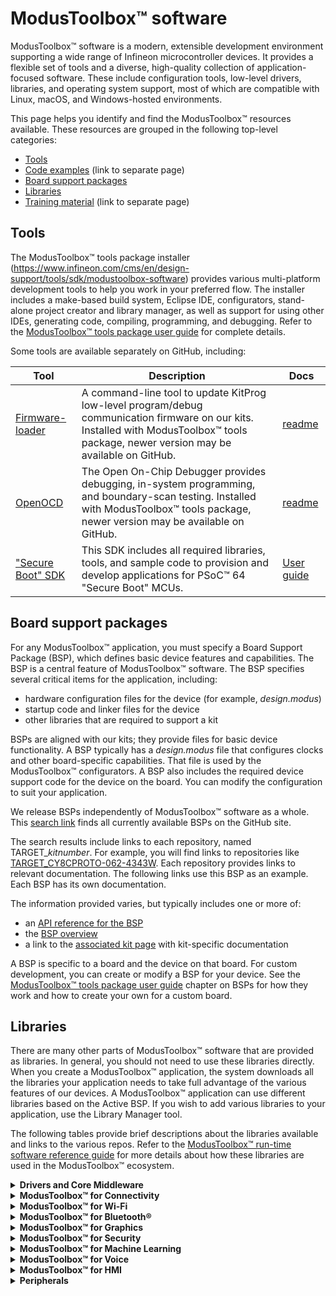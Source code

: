 # ModusToolbox™ software

ModusToolbox™ software is a modern, extensible development environment supporting a wide range of Infineon microcontroller devices. It provides a flexible set of tools and a diverse, high-quality collection of application-focused software. These include configuration tools, low-level drivers, libraries, and operating system support, most of which are compatible with Linux, macOS, and Windows-hosted environments. 

This page helps you identify and find the ModusToolbox™ resources available. These resources are grouped in the following top-level categories:

- [Tools](#tools)
- [Code examples](https://github.com/Infineon/Code-Examples-for-ModusToolbox-Software) (link to separate page)
- [Board support packages](#board-support-packages)
- [Libraries](#libraries)
- [Training material](https://github.com/Infineon/training-modustoolbox) (link to separate page)

## Tools

The ModusToolbox™ tools package installer (https://www.infineon.com/cms/en/design-support/tools/sdk/modustoolbox-software) provides various multi-platform development tools to help you work in your preferred flow. The installer includes a make-based build system, Eclipse IDE, configurators, stand-alone project creator and library manager, as well as support for using other IDEs, generating code, compiling, programming, and debugging. Refer to the [ModusToolbox™ tools package user guide](https://www.Infineon.com/ModusToolboxUserGuide) for complete details.

Some tools are available separately on GitHub, including:

| Tool | Description | Docs |
| ---- | ----------- | ---- |
| [Firmware-loader](https://github.com/Infineon/Firmware-loader) | A command-line tool to update KitProg low-level program/debug communication firmware on our kits. Installed with ModusToolbox™ tools package, newer version may be available on GitHub. | [readme](https://github.com/Infineon/Firmware-loader/blob/master/README.md) |
| [OpenOCD](https://github.com/Infineon/openocd)               | The Open On-Chip Debugger provides debugging, in-system programming, and boundary-scan testing. Installed with ModusToolbox™ tools package, newer version may be available on GitHub. | [readme](https://github.com/Infineon/openocd/blob/cypress/README.MD) |
| ["Secure Boot" SDK](https://github.com/Infineon/cysecuretools) | This SDK includes all required libraries, tools, and sample code to provision and develop applications for PSoC™ 64 "Secure Boot" MCUs. | [User guide](https://www.cypress.com/documentation/software-and-drivers/psoc-64-secure-mcu-secure-boot-sdk-user-guide) |


## Board support packages

For any ModusToolbox™ application, you must specify a Board Support Package (BSP), which defines basic device features and capabilities. The BSP is a central feature of ModusToolbox™ software. The BSP specifies several critical items for the application, including:

- hardware configuration files for the device (for example, *design.modus*)
- startup code and linker files for the device
- other libraries that are required to support a kit

BSPs are aligned with our kits; they provide files for basic device functionality. A BSP typically has a *design.modus* file that configures clocks and other board-specific capabilities. That file is used by the ModusToolbox™ configurators. A BSP also includes the required device support code for the device on the board. You can modify the configuration to suit your application. 

We release BSPs independently of ModusToolbox™ software as a whole. This [search link](https://github.com/Infineon?q=TARGET_) finds all currently available BSPs on the GitHub site.

The search results include links to each repository, named TARGET_*kitnumber*. For example, you will find links to repositories like [TARGET_CY8CPROTO-062-4343W](https://github.com/Infineon/TARGET_CY8CPROTO-062-4343W). Each repository provides links to relevant documentation. The following links use this BSP as an example. Each BSP has its own documentation.

The information provided varies, but typically includes one or more of:

- an [API reference for the BSP](https://infineon.github.io/TARGET_CY8CPROTO-062-4343W/html/modules.html)
- the [BSP overview](https://infineon.github.io/TARGET_CY8CPROTO-062-4343W/html/md_bsp_boards_mt_bsp_user_guide.html)
- a link to the [associated kit page](https://www.cypress.com/documentation/development-kitsboards/psoc-6-wi-fi-bt-prototyping-kit-cy8cproto-062-4343w) with kit-specific documentation

A BSP is specific to a board and the device on that board. For custom development, you can create or modify a BSP for your device. See the [ModusToolbox™ tools package user guide](http://www.Infineon.com/ModusToolboxUserGuide) chapter on BSPs for how they work and how to create your own for a custom board.


## Libraries

There are many other parts of ModusToolbox™ software that are provided as libraries. In general, you should not need to use these libraries directly. When you create a ModusToolbox™ application, the system downloads all the libraries your application needs to take full advantage of the various features of our devices. A ModusToolbox™ application can use different libraries based on the Active BSP. If you wish to add various libraries to your application, use the Library Manager tool.  

The following tables provide brief descriptions about the libraries available and links to the various repos. Refer to the [ModusToolbox™ run-time software reference guide](https://www.infineon.com/ModusToolboxRuntimeSoftwareReferenceGuide) for more details about how these libraries are used in the ModusToolbox™ ecosystem.

<details><summary><b>Drivers and Core Middleware</b></summary>

| Library  | Details  | Docs  |
| -------- | -------- | ----- |
| [core-lib](https://github.com/Infineon/core-lib)   | Header files that declare basic types and utilities (such as result types or ASSERT) that can be used by multiple BSPs. | [API reference](https://infineon.github.io/core-lib/html/index.html) |
| [core-make](https://github.com/Infineon/core-make) | Core Make build system provides generic build files and scripts for building and programming ModusToolbox™ applications. | [README](https://github.com/Infineon/core-make/blob/master/README.md) |
| [cmsis](https://github.com/ARM-software/CMSIS_5) | used by application or middleware to link CMSIS Core headers | [README](https://github.com/ARM-software/CMSIS_5#readme) |
| [freertos](https://github.com/Infineon/freertos)         | FreeRTOS kernel, distributed as standard C source files with configuration header file, for use with the PSoC 6 MCU. | [FreeRTOS webpage](http://www.freertos.org/a00106.html)     |
| [command console](https://github.com/Infineon/command-console) | Provides a framework to add command console support to the application (or) product use cases.  | [API reference](https://infineon.github.io/command-console/api_reference_manual/html/index.html)
| [csdadc](https://github.com/Infineon/csdadc)     | Enables the ADC functionality of the CAPSENSE™ Sigma-Delta (CSD) hardware block. Useful for devices that do not include other ADC/IDAC options. | [API reference](https://infineon.github.io/csdadc/csdadc_api_reference_manual/html/index.html) |
| [csdidac](https://github.com/Infineon/csdidac)   | The same, for IDAC functionality.                            | [API reference](https://infineon.github.io/csdidac/csdidac_api_reference_manual/html/index.html) |
| [emeeprom](https://github.com/Infineon/emeeprom) | The Emulated EEPROM library provides an API to manage an emulated EEPROM in flash. It has support for wear leveling and restoring corrupted data from a redundant copy. | [API reference](https://infineon.github.io/emeeprom/em_eeprom_api_reference_manual/html/index.html) |
| [emfile](https://github.com/Infineon/emfile)  | A FAT16/32 filesystem for embedded systems supporting SPI NOR flash and SD card. | [User guide](https://github.com/Infineon/emfile/blob/master/Doc/User_Guide.md) | 
| [usbdev](https://github.com/Infineon/usbdev)     | The USB Device library provides a full-speed USB 2.0 Chapter 9 specification compliant device framework. | [API reference](https://infineon.github.io/usbdev/usbfs_dev_api_reference_manual/html/index.html) |
| [littlefs](https://github.com/littlefs-project/littlefs)  | A little fail-safe filesystem designed for microcontrollers.  | [README](https://github.com/littlefs-project/littlefs#readme)  |
| [mtb-littlefs](https://github.com/Infineon/mtb-littlefs) | Provides a set of block device drivers for use with the littlefs file system.  | [API reference](https://infineon.github.io/mtb-littlefs/api_reference_manual/html/index.html)  |
| [abstraction-rtos](https://github.com/Infineon/abstraction-rtos) | Abstraction layers provide APIs that allow different libraries to interact with each other without having to know specific details about a given library. This library provides a common API that allows code or middleware to use RTOS features. In the ModusToolbox™ Library Manager, this library is listed under "Abstraction Layer." | [API reference](https://infineon.github.io/abstraction-rtos/html/index.html) |
| [clib-support](https://github.com/Infineon/clib-support) | The CLib FreeRTOS support library provides the necessary hooks to make C library functions such as malloc and free thread safe. | [API reference](https://infineon.github.io/clib-support/html/index.html) |

<b>PSoC™ 6</b>

| Library  | Details  | Docs  |
| -------- | -------- | ----- |
| [cat1cm0p](https://github.com/Infineon/cat1cm0p) | Arm® Cortex®-M0+ prebuilt images enabling flash write services and Bluetooth® Low Energy event handling. | [README](https://github.com/Infineon/cat1cm0p#readme) |
| [mtb-hal-cat1](https://github.com/Infineon/mtb-hal-cat1)  | The PSoC™ 6 Hardware Abstraction Layer package provides a set of APIs to initialize, configure, and use the PSoC™ 6 MCU resources using our defined Hardware Abstraction Layer. | [API reference](https://infineon.github.io/mtb-hal-cat1/html/index.html) |
| [mtb-pdl-cat1](https://github.com/Infineon/mtb-pdl-cat1)  | The Peripheral Driver Library (PDL) integrates device header files, startup code, and low-level peripheral drivers into a single package. | [API reference](https://infineon.github.io/mtb-pdl-cat1/pdl_api_reference_manual/html/index.html) |
| [recipe-make-cat1a](https://github.com/Infineon/recipe-make-cat1a) | The PSoC™ 6 Make build recipe provides the make files and scripts for building and programming PSoC™ 6 applications. | [README](https://github.com/Infineon/recipe-make-cat1a/blob/master/README.md) |

<b>PSoC™ 4</b>

| Library  | Details  | Docs  |
| -------- | -------- | ----- |
| [mtb-hal-cat2](https://github.com/Infineon/mtb-hal-cat2)     | PSoC™ 4 Hardware Abstraction Layer package, provides a set of APIs to initialize, configure, and use the PSoC™ 4 MCU resources using the defined Hardware Abstraction Layer. | [API reference](https://infineon.github.io/mtb-hal-cat2/html/index.html) |
| [mtb-pdl-cat2](https://github.com/Infineon/mtb-pdl-cat2)     | The Peripheral Driver Library (PDL) integrates device header files, startup code, and low-level peripheral drivers into a single package. | [API reference](https://infineon.github.io/mtb-pdl-cat2/pdl_api_reference_manual/html/index.html) |
| [recipe-make-cat2](https://github.com/Infineon/recipe-make-cat2) | PSoC™ 4 Make build recipe provides the make files and scripts for building and programming PSoC™ 4 applications. | [README](https://github.com/Infineon/recipe-make-cat2/blob/master/README.md) |

<b>XMC™</b>

| Library  | Details  | Docs  |
| -------- | -------- | ----- |
| [mtb-xmclib-cat3](https://github.com/Infineon/mtb-xmclib-cat3) | The XMC peripheral library (XMC Lib) consists of low-level drivers and CMSIS startup code for the XMC product family peripherals. | [API reference](https://infineon.github.io/mtb-xmclib-cat3/xmc1_api_reference_manual/html/index.html) |
| [recipe-make-cat3](https://github.com/Infineon/recipe-make-cat3) | XMC Make build recipe provides the make files and scripts for building and programming XMC applications. | [README](https://github.com/Infineon/recipe-make-cat3/blob/master/README.md) |

</details>

<details><summary><b>ModusToolbox™ for Connectivity</b></summary>

| Library  | Details  | Docs  |
| -------- | -------- | ----- |
| [aws-iot-device-sdk-embedded-C](https://github.com/aws/aws-iot-device-sdk-embedded-C)  | Collection of C source files under the MIT open source license that can be used in embedded applications to securely connect IoT devices to AWS IoT Core.  | [README.md](https://github.com/aws/aws-iot-device-sdk-embedded-C/blob/main/README.md)  |
| [aws-iot-device-sdk-port](https://github.com/Infineon/aws-iot-device-sdk-port)  | Contains the port layer implementation for the MQTT and HTTP Client libraries to work with the AWS-IoT-Device-SDK-Embedded-C library on PSoC™ 6 MCU based platforms with network connectivity.  | [API Reference](https://infineon.github.io/aws-iot-device-sdk-port/api_reference_manual/html/index.html) |
| [azure-c-sdk-port](https://github.com/Infineon/azure-c-sdk-port)  | Implements the port layer for the Azure SDK for Embedded C to work on PSoC™ 6 MCU based platforms with network connectivity.  | [API reference](https://infineon.github.io/azure-c-sdk-port/api_reference_manual/html/index.html)  |
| [azure-sdk-for-c](https://github.com/Azure/azure-sdk-for-c) | Allows small embedded (IoT) devices to communicate with Azure services. | [README](https://github.com/Azure/azure-sdk-for-c#readme)  |
| [http-client](https://github.com/Infineon/http-client)  | Provides the HTTP Client implementation that can work on the PSoC™ 6 MCU platforms with Wi-Fi connectivity.   | [API reference](https://infineon.github.io/http-client/api_reference_manual/html/index.html)  |
| [http-server](https://github.com/Infineon/http-server)  | Provides communication functions for an HTTP server. | [README](https://github.com/Infineon/http-server/blob/master/README.md) |
| [lpa](https://github.com/Infineon/lpa) | The Low Power Assistant (LPA) is a library and associated settings in the ModusToolbox™ Device Configurator that allow you to configure a PSoC 6 Host and WLAN (Wi-Fi / BT Radio) device for optimized low-power operation. | [API reference](https://infineon.github.io/lpa/lpa_api_reference_manual/html/index.html) |
| [mqtt](https://github.com/Infineon/mqtt)  | This library includes the open source AWS IoT device SDK embedded C library plus some glue to ensure seamless MQTT cloud connectivity. | [API reference](https://infineon.github.io/mqtt/api_reference_manual/html/index.html) |
| [secure-sockets](https://github.com/Infineon/secure-sockets) | The Secure Sockets library eases application development by exposing a socket like interface for both secured and non-secured socket communication. | [API reference](https://infineon.github.io/secure-sockets/api_reference_manual/html/index.html) |
| [connectivity-utilities](https://github.com/Infineon/connectivity-utilities) | General purpose middleware connectivity utilities, for instance a linked_list or a json_parser. | [API reference](https://infineon.github.io/connectivity-utilities/api_reference_manual/html/index.html) |
| [ota-update](https://github.com/infineon/ota-update/)| TProvides support for Over-The-Air update of the application code running on a PSoC™ 6 MCU with AIROC™ CYW4343W or CYW43012 Wi-Fi & Bluetooth® combo chip, using Wi-Fi or Bluetooth®. | [API reference](https://infineon.github.io/ota-update/api_reference_manual/html/index.html) |
| [netxduo](https://github.com/azure-rtos/netxduo) | Advanced, industrial-grade TCP/IP network stack designed specifically for deeply embedded real-time and IoT applications. | [README](https://github.com/azure-rtos/netxduo#readme) |
| lwIP | Lightweight open-source TCP/IP stack. | [External website](http://www.nongnu.org/lwip/2_1_x/index.html) |

</details>

<details><summary><b>ModusToolbox™ for Wi-Fi</b></summary>

| Library  | Details  | Docs  |
| -------- | -------- | ----- |
| [wifi-mw-core](https://github.com/Infineon/wifi-mw-core)     | The Wi-Fi Middleware Core library bundles the core libraries that any Wi-Fi application needs. | [API reference](https://infineon.github.io/wifi-mw-core/api_reference_manual/html/index.html) |
| [wifi-host-driver](https://github.com/Infineon/wifi-host-driver) | The Wi-Fi Host Driver (WHD) is an independent, embedded driver that provides a set of APIs to interact with our WLAN chips. | [API reference](https://infineon.github.io/wifi-host-driver/API/index.html) |
| [wifi-connection-manager](https://github.com/Infineon/wifi-connection-manager) | The Wi-Fi Connection Manager (WCM) includes the wifi-mw-core library by default and provides easy to use APIs to establish and monitor Wi-Fi connections on our devices that support Wi-Fi connectivity. | [API reference](https://infineon.github.io/wifi-connection-manager/api_reference_manual/html/index.html) |
| [smartcoex](https://github.com/Infineon/smartcoex) |Provides an API to configure the coex parameters for WLAN and Bluetooth® Low Energy on PSoC™ 6 MCU based platforms with Wi-Fi & Bluetooth® combo chip. | [API reference](https://infineon.github.io/smartcoex/api_reference_manual/html/index.html)  |
| [enterprise-security](https://github.com/Infineon/enterprise-security) | This library implements a collection of the most commonly used Extensible Authentication Protocols (EAP) used in enterprise Wi-Fi networks | [API reference](https://infineon.github.io/enterprise-security/api_reference_manual/html/index.html) |

</details>

<details><summary><b>ModusToolbox™ for Bluetooth®</b></summary>

| Library  | Details  | Docs  |
| -------- | -------- | ----- |
| [ble-mesh](https://github.com/Infineon/ble-mesh) | Provides Application Programming Interfaces (APIs) for application developers to use and create Mesh Applications. | [API reference](https://infineon.github.io/ble-mesh/api_reference_manual/html/index.html) |
| [bluetooth-freertos](https://github.com/Infineon/bluetooth-freertos) | AIROC™ Bluetooth® host stack solution includes Bluetooth® stack library, Bluetooth® controller firmware, and platform/OS porting layer. | [API reference](https://infineon.github.io/bluetooth-freertos/api_reference_manual/html/index.html) |
| [btstack](https://github.com/Infineon/btstack) | BTSTACK is our Bluetooth® Host Protocol Stack implementation. The stack is optimized to work on our Bluetooth® controllers. | [API reference](https://infineon.github.io/btstack/ble/api_reference_manual/html/index.html) [Dual Mode API reference](https://infineon.github.io/btstack/dual_mode/api_reference_manual/html/index.html) |
| [btstack-integration](https://github.com/Infineon/btstack-integration) | Platform adaptation layer (porting layer) between AIROC™ BT Stack and Abstraction Layers (CYHAL and CYOSAL) for different hardware platforms.  | [README](https://github.com/Infineon/btstack-integration#readme)   |
| [bless](https://github.com/Infineon/bless)  | This library is specific to devices like **CY8C6347BZI-BLD53**, with onboard Bluetooth® and no separate connectivity device. The Bluetooth® Low Energy Subsystem (BLESS) library contains a comprehensive API to configure the Bluetooth® LE Stack and the underlying chip hardware. | [API reference](https://infineon.github.io/bless/ble_api_reference_manual/html/index.html) |

For information about <b>BTSDK</b>, see [https://Infineon.github.io/btsdk-docs/BT-SDK/index.html](https://Infineon.github.io/btsdk-docs/BT-SDK/index.html).

</details>

<details><summary><b>ModusToolbox™ for Graphics</b></summary>

| Library  | Details  | Docs  |
| -------- | -------- | ----- |
| [emwin](https://github.com/Infineon/emwin)       | SEGGER embedded graphic library and graphical user interface (GUI) framework designed to provide processor- and display controller-independent GUI for any application that needs a graphical display. | [Overview](https://infineon.github.io/middleware-emwin/emwin_overview/html/index.html) |
| [lvgl](https://github.com/lvgl/lvgl)  | Graphics library   | [README](https://github.com/lvgl/lvgl#readme) |
</details>

<details><summary><b>ModusToolbox™ for Security</b></summary>

| Library  | Details  | Docs  |
| -------- | -------- | ----- |
| [trusted-firmware-m](https://github.com/Infineon/trusted-firmware-m) | Provides secure world software for Arm Cortex-M processors.  | [README](https://github.com/Infineon/trusted-firmware-m#readme)  |
| [dfu](https://github.com/Infineon/dfu)  | The Device Firmware Update (DFU) library provides an API for updating firmware images. | [API reference](https://infineon.github.io/dfu/dfu_sdk_api_reference_manual/html/index.html) |
| [Arm Mbed TLS](https://github.com/ARMmbed/mbedtls) | A library to include cryptographic and SSL/TLS capabilities in an embedded application. | [API reference](https://tls.mbed.org/api/) |
| [cy-mbedtls-acceleration](https://github.com/Infineon/cy-mbedtls-acceleration) | We provide a library that extends MbedTLS to enable hardware-accelerated encryption on PSoC™ 6 MCUs. | [README](https://github.com/Infineon/cy-mbedtls-acceleration#readme) |
| [MCUBoot](https://github.com/mcu-tools/mcuboot) | Secure bootloader for 32-bits microcontrollers.  | [README](https://github.com/mcu-tools/mcuboot#readme) |

</details>

<details><summary><b>ModusToolbox™ for Machine Learning</b></summary>

| Library  | Details  | Docs  |
| -------- | -------- | ----- |
| [ml-inference](https://github.com/Infineon/ml-inference) | A set of pre-compiled libraries which provide easy to use API's to run ML workloads on embedded platforms.  | [API reference](https://infineon.github.io/ml-inference/html/index.html) |
| [ml-middleware](https://github.com/Infineon/ml-middleware) | Helper functions to simplify integration of ML models. | [API reference](https://infineon.github.io/ml-middleware/html/index.html) |
| [ml-tflite-micro](https://github.com/Infineon/ml-tflite-micro) | A pre-configured TensorFlow tflite-micro runtime library for the Infineon PSoC6™ platform. | [README](https://github.com/Infineon/ml-tflite-micro#readme) |

</details>

<details><summary><b>ModusToolbox™ for Voice</b></summary>

| Library  | Details  | Docs  |
| -------- | -------- | ----- |
| [picovoice-lib-psoc6](https://github.com/Picovoice/picovoice-lib-psoc6) | End-to-end platform for building voice products running entirely on-device. | [External website](https://picovoice.ai/docs/picovoice/) |
| [porcupine-lib-psoc6](https://github.com/Picovoice/porcupine-lib-psoc6)| Highly-accurate and lightweight wake word engine. It enables building always-listening voice-enabled applications. | [External website](https://picovoice.ai/docs/porcupine/) |

</details>

</details>

<details><summary><b>ModusToolbox™ for HMI</b></summary>

| Library  | Details  | Docs  |
| -------- | -------- | ----- |
| [CAPSENSE™](https://github.com/Infineon/capsense) | Capacitive sensing can be used in a variety of applications and products where conventional mechanical buttons can be replaced with sleek human interfaces to transform the way users interact with electronic systems. | [API reference](https://infineon.github.io/capsense/capsense_api_reference_manual/html/index.html) |

</details>

<details><summary><b>Peripherals</b></summary>
There are many peripheral libraries depending on the application and needs for the board. Here are two common peripherals:

| Library  | Details  | Docs  |
| -------- | -------- | ----- |
| [retarget-io](https://github.com/Infineon/retarget-io)   | Provides a board-independent API to retarget text input/output to a serial UART on a kit | [API reference](https://infineon.github.io/retarget-io/html/index.html) |
| [serial-flash](https://github.com/Infineon/serial-flash) | Provides a board-independent API to use the serial flash on a kit | [API reference](https://infineon.github.io/serial-flash/html/index.html) |
</details>

